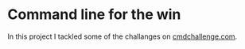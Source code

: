 # Command line for the win

In this project I tackled some of the challanges on <a href='cmdchallenge.com'>cmdchallenge.com</a>.
